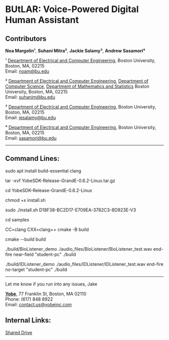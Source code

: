 # BUtLAR: Voice-Powered Digital Human Assistant

## Contributors

**Noa Margolin¹**, **Suhani Mitra²**, **Jackie Salamy³**, **Andrew Sasamori⁴**

¹ [Department of Electrical and Computer Engineering](https://www.bu.edu/eng/departments/ece/), Boston University, Boston, MA, 02215  
Email: [noam@bu.edu](mailto:noam@bu.edu)

² [Department of Electrical and Computer Engineering](https://www.bu.edu/eng/departments/ece/), [Department of Computer Science](https://www.bu.edu/cs/), [Department of Mathematics and Statistics](https://www.bu.edu/math/) Boston University, Boston, MA, 02215  
Email: [suhanim@bu.edu](mailto:suhanim@bu.edu)

³ [Department of Electrical and Computer Engineering](https://www.bu.edu/eng/departments/ece/), Boston University, Boston, MA, 02215  
Email: [jesalamy@bu.edu](mailto:jesalamy@bu.edu)

⁴ [Department of Electrical and Computer Engineering](https://www.bu.edu/eng/departments/ece/), Boston University, Boston, MA, 02215  
Email: [sasamori@bu.edu](mailto:sasamori@bu.edu)

---

**Command Lines:**
----------------------------------------------------------------------------------------------------
sudo apt install build-essential clang

 tar -xvf YobeSDK-Release-GrandE-0.6.2-Linux.tar.gz

cd  YobeSDK-Release-GrandE-0.6.2-Linux

chmod +x install.sh

sudo ./install.sh D18F38-BC2D17-E709EA-3782C3-8D923E-V3

cd samples

CC=clang CXX=clang++ cmake -B build

cmake --build build

./build/BioListener_demo ./audio_files/BioListener/BioListener_test.wav end-fire near-field "student-pc" ./build

./build/IDListener_demo ./audio_files/IDListener/IDListener_test.wav end-fire no-target "student-pc" ./build

----------------------------------------------------------------------------------------------------

Let me know if you run into any issues,
Jake


[**Yobe**](https://yobeinc.com/), 77 Franklin St, Boston, MA 02110  
Phone: (617) 848 8922  
Email: [contact.us@yobeinc.com](mailto:contact.us@yobeinc.com)

## Internal Links:
[Shared Drive](https://drive.google.com/drive/u/1/folders/0APRJN7ri7rJUUk9PVA)
